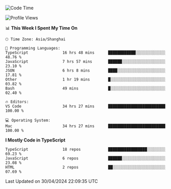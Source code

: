 <!--START_SECTION:waka-->
![Code Time](http://img.shields.io/badge/Code%20Time-6%2C036%20hrs%2039%20mins-blue)

![Profile Views](http://img.shields.io/badge/Profile%20Views-0-blue)

📊 **This Week I Spent My Time On** 

```text
🕑︎ Time Zone: Asia/Shanghai

💬 Programming Languages: 
TypeScript               16 hrs 48 mins      ████████████░░░░░░░░░░░░░   48.76 % 
JavaScript               7 hrs 57 mins       ██████░░░░░░░░░░░░░░░░░░░   23.10 % 
JSON                     6 hrs 8 mins        ████░░░░░░░░░░░░░░░░░░░░░   17.81 % 
Other                    1 hr 19 mins        █░░░░░░░░░░░░░░░░░░░░░░░░   03.82 % 
Bash                     49 mins             █░░░░░░░░░░░░░░░░░░░░░░░░   02.40 % 

🔥 Editors: 
VS Code                  34 hrs 27 mins      █████████████████████████   100.00 % 

💻 Operating System: 
Mac                      34 hrs 27 mins      █████████████████████████   100.00 % 
```

**I Mostly Code in TypeScript** 

```text
TypeScript               18 repos            █████████████████░░░░░░░░   69.23 % 
JavaScript               6 repos             ██████░░░░░░░░░░░░░░░░░░░   23.08 % 
HTML                     2 repos             ██░░░░░░░░░░░░░░░░░░░░░░░   07.69 % 
```




 Last Updated on 30/04/2024 22:09:35 UTC
<!--END_SECTION:waka-->
